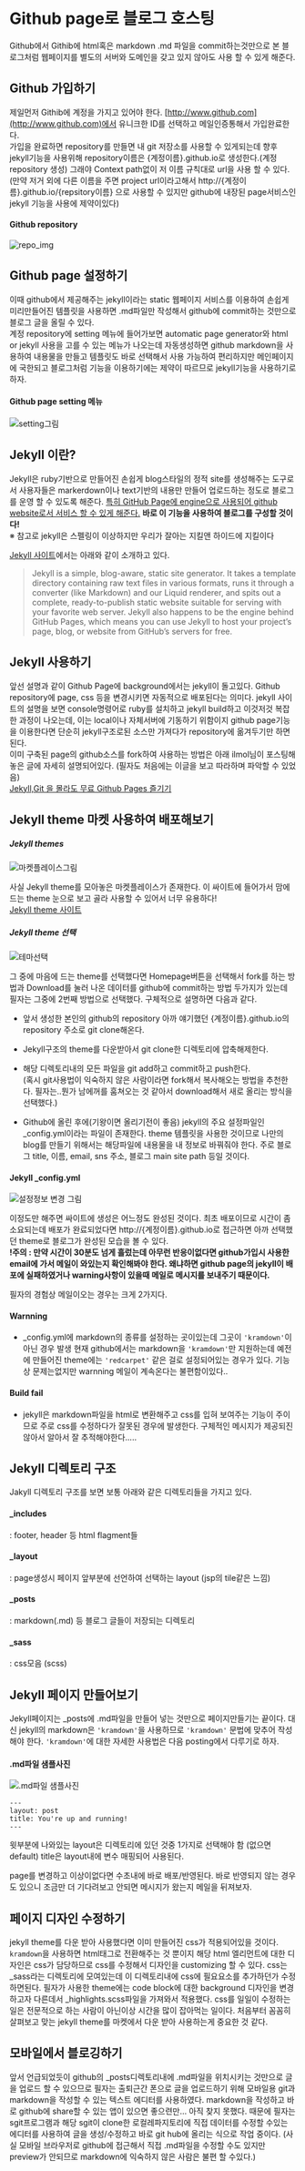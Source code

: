 Github page로 블로그 호스팅
===============

Github에서 Githib에 html혹은 markdown .md 파일을 commit하는것만으로 본 블로그처럼 웹페이지를 별도의 서버와 도메인을 갖고 있지 않아도 사용 할 수 있게 해준다.


Github 가입하기
---------------

제일먼저 Githib에 계정을 가지고 있어야 한다. [http://www.github.com](http://www.github.com)에서 유니크한 ID를 선택하고 메일인증통해서 가입완료한다.  
가입을 완료하면 repository를 만들면 내 git 저장소를 사용할 수 있게되는데 향후 jekyll기능을 사용위해 repository이름은 {계정이름}.github.io로 생성한다.(계정repository 생성) 그래야 Context path없이 저 이름 규칙대로 url을 사용 할 수 있다.  
(만약 저거 외에 다른 이름을 주면 project url이라고해서 http://{계정이름}.github.io/{repsitory이름} 으로 사용할 수 있지만 github에 내장된 page서비스인 jekyll 기능을 사용에 제약이있다)

#### Github repository
![repo_img](http://gjchoi.github.io/img/github-page/repo_img1.png)


Github page 설정하기
---------------

이때 github에서 제공해주는 jekyll이라는 static 웹페이지 서비스를 이용하여 손쉽게 미리만들어진 템플릿을 사용하면 .md파일만 작성해서 github에 commit하는 것만으로 블로그 글을 올릴 수 있다.  
계정 repository에 setting 메뉴에 들어가보면 automatic page generator와 html or jekyll 사용을 고를 수 있는 메뉴가 나오는데 자동생성하면 github markdown을 사용하여 내용물을 만들고 템플릿도 바로 선택해서 사용 가능하여 편리하지만 메인페이지에 국한되고 블로그처럼 기능을 이용하기에는 제약이 따르므로 jekyll기능을 사용하기로하자.

#### Github page setting 메뉴
![setting그림](http://gjchoi.github.io/img/github-page/setting_img1.png)


Jekyll 이란?
---------------

Jekyll은 ruby기반으로 만들어진 손쉽게 blog스타일의 정적 site를 생성해주는 도구로서
사용자들은 markerdown이나 text기반의 내용만 만들어 업로드하는 정도로 블로그를 운영 할 수 있도록 해준다. <u>특히 GitHub Page에 engine으로 사용되어 github website로서 서비스 할 수 있게 해준다.</u> **바로 이 기능을 사용하여 블로그를 구성할 것이다!**  
※ 참고로 jekyll은 스펠링이 이상하지만 우리가 잘아는 지킬앤 하이드에 지킬이다

[Jekyll 사이트](https://jekyllrb.com/)에서는 아래와 같이 소개하고 있다.

> Jekyll is a simple, blog-aware, static site generator. It takes a template directory containing raw text files in various formats, runs it through a converter (like Markdown) and our Liquid renderer, and spits out a complete, ready-to-publish static website suitable for serving with your favorite web server. Jekyll also happens to be the engine behind GitHub Pages, which means you can use Jekyll to host your project’s page, blog, or website from GitHub’s servers for free.


Jekyll 사용하기
---------------

앞선 설명과 같이 Github Page에 background에서는 jekyll이 돌고있다. Github repository에 page, css 등을 변경시키면 자동적으로 배포된다는 의미다. jekyll 사이트의 설명을 보면 console명령어로 ruby를 설치하고 jekyll build하고 이것저것 복잡한 과정이 나오는데, 이는 local이나 자체서버에 기동하기 위함이지 github page기능을 이용한다면 단순히 jekyll구조로된 소스만 가져다가 repository에 옮겨두기만 하면된다.  
이미 구축된 page의 github소스를 fork하여 사용하는 방법은 아래 ilmol님이 포스팅해놓은 글에 자세히 설명되어있다. (필자도 처음에는 이글을 보고 따라하며 파악할 수 있었음)  
[Jekyll,Git 을 몰라도 무료 Github Pages 즐기기](http://ilmol.com/2015/01/Jekyll,Git%20%EC%9D%84%20%EB%AA%B0%EB%9D%BC%EB%8F%84%20%EB%AC%B4%EB%A3%8C%20Github%20Pages%20%EC%A6%90%EA%B8%B0%EA%B8%B0.html)

Jekyll theme 마켓 사용하여 배포해보기
---------------

##### Jekyll themes
![마켓플레이스그림](http://gjchoi.github.io/img/github-page/theme_market_img1.png)

사실 Jekyll theme를 모아놓은 마켓플레이스가 존재한다. 이 싸이트에 들어가서 맘에드는 theme 눈으로 보고 골라 사용할 수 있어서 너무 유용하다!  
[Jekyll theme 사이트](http://jekyllthemes.org/)


##### Jekyll theme 선택
![테마선택](http://gjchoi.github.io/img/github-page/theme_market_img2.png)


그 중에 마음에 드는 theme를 선택했다면 Homepage버튼을 선택해서 fork를 하는 방법과 Download를 눌러 나온 데이터를 github에 commit하는 방법 두가지가 있는데 필자는 그중에 2번째 방법으로 선택했다. 구체적으로 설명하면 다음과 같다.

- 앞서 생성한 본인의 github의 repository 아까 얘기했던 {계정이름}.github.io의 repository 주소로 git clone해온다.

- Jekyll구조의 theme를 다운받아서 git clone한 디렉토리에 압축해제한다.

- 해당 디렉토리내의 모든 파일을 git add하고 commit하고 push한다.  
(혹시 git사용법이 익숙하지 않은 사람이라면 fork해서 복사해오는 방법을 추천한다. 필자는..뭔가 남에꺼를 훔쳐오는 것 같아서 download해서 새로 올리는 방식을 선택했다.)

- Github에 올린 후에(기왕이면 올리기전이 좋음) jekyll의 주요 설정파일인 _config.yml이라는 파일이 존재한다. theme 템플릿을 사용한 것이므로 나만의 blog를 만들기 위해서는 해당파일에 내용물을 내 정보로 바꿔줘야 한다. 주로 블로그 title, 이름, email, sns 주소, 블로그 main site path 등일 것이다.

#### Jekyll _config.yml
![설정정보 변경 그림](http://gjchoi.github.io/img/github-page/jekyll_conf_img1.png)


이정도만 해주면 싸이트에 생성은 어느정도 완성된 것이다. 최초 배포이므로 시간이 좀 소요되는데 배포가 완료되었다면 http://{계정이름}.github.io로 접근하면 아까 선택했던 theme로 블로그가 완성된 모습을 볼 수 있다.  
**!주의 : 만약 시간이 30분도 넘게 흘렀는데 아무런 반응이없다면 github가입시 사용한 email에 가서 메일이 와있는지 확인해봐야 한다. 왜냐하면 github page의 jekyll이 배포에 실패하였거나 warning사항이 있을때 메일로 메시지를 보내주기 때문이다.**

필자의 경험상 메일이오는 경우는 크게 2가지다.


#### Warnning 
- _config.yml에 markdown의 종류를 설정하는 곳이있는데 그곳이 `'kramdown'`이 아닌 경우 발생
현재 github에서는 markdown을 `'kramdown'`만 지원하는데 예전에 만들어진 theme에는 `'redcarpet'` 같은 걸로 설정되어있는 경우가 있다. 기능상 문제는없지만 warnning 메일이 계속온다는 불편함이있다..

#### Build fail
- jekyll은 markdown파일을 html로 변환해주고 css를 입혀 보여주는 기능이 주이므로 주로 css를 수정하다가 잘못된 경우에 발생한다. 구체적인 메시지가 제공되진 않아서 알아서 잘 추적해야한다.....


Jekyll 디렉토리 구조
---------------

Jakyll 디렉토리 구조를 보면 보통 아래와 같은 디렉토리들을 가지고 있다.


#### _includes
: footer, header 등 html flagment들

#### _layout
: page생성시 페이지 앞부분에 선언하여 선택하는 layout (jsp의 tile같은 느낌)

#### _posts
: markdown(.md) 등 블로그 글들이 저장되는 디렉토리

#### _sass
: css모음 (scss)


Jekyll 페이지 만들어보기
---------------

Jekyll페이지는 _posts에 .md파일을 만들어 넣는 것만으로 페이지만들기는 끝이다. 대신 jekyll의 markdown은 `'kramdown'`을 사용하므로 `'kramdown'` 문법에 맞추어 작성해야 한다. `'kramdown'`에 대한 자세한 사용법은 다음 posting에서 다루기로 하자.

#### .md파일 샘플사진
![.md파일 샘플사진](http://gjchoi.github.io/img/github-page/md_sample_img1.png)

~~~
---
layout: post
title: You're up and running!
---
~~~

윗부분에 나와있는 layout은 디렉토리에 있던 것중 1가지로 선택해야 함 (없으면 default)
title은 layout내에 변수 매핑되어 사용된다.  

page를 변경하고 이상이없다면 수초내에 바로 배포/반영된다. 바로 반영되지 않는 경우도 있으니 조금만 더 기다려보고 안되면 메시지가 왔는지 메일을 뒤져보자.


페이지 디자인 수정하기
-----------------------

jekyll theme를 다운 받아 사용했다면 이미 만들어진 css가 적용되어있을 것이다. `kramdown`을 사용하면 html태그로 전환해주는 것 뿐이지 해당 html 엘리먼트에 대한 디자인은 css가 담당하므로 css를 수정해서 디자인을 customizing 할 수 있다. css는 _sass라는 디렉토리에 모여있는데 이 디렉토리내에 css에 필요요소를 추가하던가 수정하면된다.
필자가 사용한 theme에는 code block에 대한 background 디자인을 변경하고자 다른데서 _highlights.scss파일을 가져와서 적용했다. css를 일일이 수정하는 일은 전문적으로 하는 사람이 아닌이상 시간을 많이 잡아먹는 일이다. 처음부터 꼼꼼히 살펴보고 맞는 jekyll theme를 마켓에서 다운 받아 사용하는게 중요한 것 같다.

  
모바일에서 블로깅하기
--------------------
앞서 언급되었듯이 github의 _posts디렉토리내에 .md파일을 위치시키는 것만으로 글을 업로드 할 수 있으므로 필자는 출퇴근간 폰으로 글을 업로드하기 위해 모바일용 git과 markdown을 작성할 수 있는 텍스트 에디터를 사용하였다. markdown을 작성하고 바로 github에 share할 수 있는 앱이 있으면 좋으련만… 아직 찾지 못했다. 때문에 필자는 sgit프로그램과 해당 sgit이 clone한 로컬레파지토리에 직접 데이터를 수정할 수있는 에디터를 사용하여 글을 생성/수정하고 바로 git hub에 올리는 식으로 작업 중이다.
(사실 모바일 브라우저로 github에 접근해서 직접 .md파일을 수정할 수도 있지만 preview가 안되므로 markdown에 익숙하지 않은 사람은 불편 할 수있다.)

